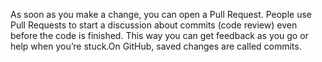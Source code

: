 As soon as you make a change, you can open a Pull Request. 
People use Pull Requests to start a discussion about commits (code review) even before the code is finished. 
This way you can get feedback as you go or help when you’re stuck.On GitHub, saved changes are called commits.
